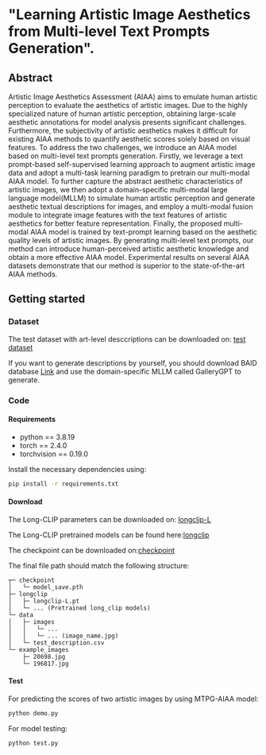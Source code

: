 # "Learning Artistic Image Aesthetics from Multi-level Text Prompts Generation".

## Abstract
Artistic Image Aesthetics Assessment (AIAA) aims to emulate human artistic perception to evaluate the aesthetics of artistic images. Due to the highly specialized nature of human artistic perception, obtaining large-scale aesthetic annotations for model analysis presents significant challenges. Furthermore, the subjectivity of artistic aesthetics makes it difficult for existing AIAA methods to quantify aesthetic scores solely based on visual features. To address the two challenges, we introduce an AIAA model based on multi-level text prompts generation. Firstly, we leverage a text prompt-based self-supervised learning approach to augment artistic image data and adopt a multi-task learning paradigm to pretrain our multi-modal AIAA model. To further capture the abstract aesthetic characteristics of artistic images, we then adopt a domain-specific multi-modal large language model(MLLM) to simulate human artistic perception and generate aesthetic textual descriptions for images, and employ a multi-modal fusion module to integrate image features with the text features of artistic aesthetics for better feature representation. Finally, the proposed multi-modal AIAA model is trained by text-prompt learning based on the aesthetic quality levels of artistic images. By generating multi-level text prompts, our method can introduce human-perceived artistic aesthetic knowledge and obtain a more effective AIAA model. Experimental results on several AIAA datasets demonstrate that our method is superior to the state-of-the-art AIAA methods.

## Getting started
### Dataset
The test dataset with art-level desccriptions can be downloaded on: [test dataset]( https://drive.usercontent.google.com/download?id=1jgxjCo1yOQXuhhWmYyN_Gkh3_ajubsak)

If you want to generate descriptions by yourself, you should download BAID database [Link](https://github.com/Dreemurr-T/BAID)  and use the domain-specific MLLM called GalleryGPT to generate.

### Code
#### Requirements

* python == 3.8.19
* torch == 2.4.0
* torchvision == 0.19.0

Install the necessary dependencies using:

```sh
pip install -r requirements.txt
```
#### Download
The Long-CLIP parameters can be downloaded on: [longclip-L](https://drive.usercontent.google.com/download?id=1bDKBAqCnvMeEXKecMBB6UCgxj8aglPPq)

The Long-CLIP pretrained models can be found here:[longclip](https://github.com/beichenzbc/Long-CLIP/tree/main/model)

The checkpoint can be downloaded on:[checkpoint]( https://drive.usercontent.google.com/download?id=19uSUuZ_5jCfgKzLBqAERUgmAv9Yd8Oci)

The final file path should match the following structure:
```
┬─ checkpoint
│   └─ model_save.pth
├─ longclip
│   ├─ longclip-L.pt
│   └─ ... (Pretrained long_clip models)
└─ data
│   ├─ images 
│   │   └─ ... 
│   │   └─ ... (image_name.jpg)
│   └─ test_description.csv
└─ example_images
    ├─ 20698.jpg
    └─ 196817.jpg
```
#### Test
For predicting the scores of two artistic images by using MTPG-AIAA model:
```sh
python demo.py
```
For model testing:
```sh
python test.py
```



















